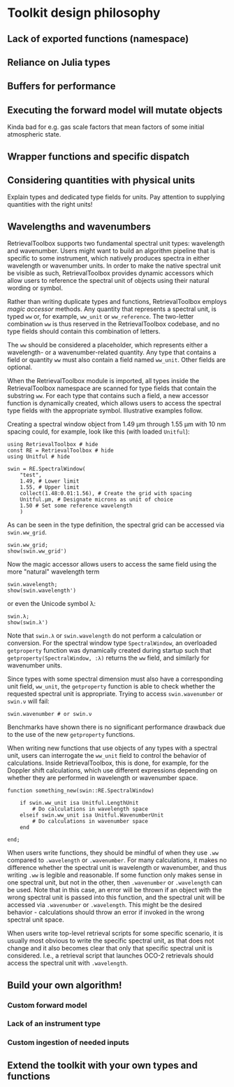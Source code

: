 # Toolkit design philosophy

## Lack of exported functions (namespace)



## Reliance on Julia types

## Buffers for performance

## Executing the forward model will mutate objects

Kinda bad for e.g. gas scale factors that mean factors of some initial atmospheric state.

## Wrapper functions and specific dispatch

## Considering quantities with physical units

Explain types and dedicated type fields for units. Pay attention to supplying quantities with the right units!

## Wavelengths and wavenumbers

RetrievalToolbox supports two fundamental spectral unit types: wavelength and wavenumber. Users might want to build an algorithm pipeline that is specific to some instrument, which natively produces spectra in either wavelength or wavenumber units. In order to make the native spectral unit be visible as such, RetrievalToolbox provides dynamic accessors which allow users to reference the spectral unit of objects using their natural wording or symbol.

Rather than writing duplicate types and functions, RetrievalToolbox employs _magic accessor_ methods. Any quantity that represents a spectral unit, is typed `ww` or, for example, `ww_unit` or `ww_reference`. The two-letter combination `ww` is thus reserved in the RetrievalToolbox codebase, and no type fields should contain this combination of letters.

The `ww` should be considered a placeholder, which represents either a wavelength- or a wavenumber-related quantity. Any type that contains a field or quantity `ww` must also contain a field named `ww_unit`. Other fields are optional.

When the RetrievalToolbox module is imported, all types inside the RetrievalToolbox namespace are scanned for type fields that contain the substring `ww`. For each type that contains such a field, a new accessor function is dynamically created, which allows users to access the spectral type fields with the appropriate symbol. Illustrative examples follow.

Creating a spectral window object from 1.49 µm through 1.55 µm with 10 nm spacing could, for example, look like this (with loaded `Unitful`):

```@repl swin; continued = true
using RetrievalToolbox # hide
const RE = RetrievalToolbox # hide
using Unitful # hide

swin = RE.SpectralWindow(
    "test",
    1.49, # Lower limit
    1.55, # Upper limit
    collect(1.48:0.01:1.56), # Create the grid with spacing
    Unitful.µm, # Designate microns as unit of choice
    1.50 # Set some reference wavelength
    )
```

As can be seen in the type definition, the spectral grid can be accessed via `swin.ww_grid`.

```@repl swin
swin.ww_grid;
show(swin.ww_grid')
```

Now the magic accessor allows users to access the same field using the more "natural" wavelength term

```@repl swin
swin.wavelength;
show(swin.wavelength')
```

or even the Unicode symbol λ:
```@repl swin
swin.λ;
show(swin.λ')
```

Note that `swin.λ` or `swin.wavelength` do not perform a calculation or conversion. For the spectral window type `SpectralWindow`, an overloaded `getproperty` function was dynamically created during startup such that `getproperty(SpectralWindow, :λ)` returns the `ww` field, and similarly for wavenumber units.

Since types with some spectral dimension must also have a corresponding unit field, `ww_unit`, the `getproperty` function is able to check whether the requested spectral unit is appropriate. Trying to access `swin.wavenumber` or `swin.ν` will fail:

```@repl swin
swin.wavenumber # or swin.ν
```

Benchmarks have shown there is no significant performance drawback due to the use of the new `getproperty` functions.

When writing new functions that use objects of any types with a spectral unit, users can interrogate the `ww_unit` field to control the behavior of calculations. Inside RetrievalToolbox, this is done, for example, for the Doppler shift calculations, which use different expressions depending on whether they are performed in wavelength or wavenumber space.

```@example swin
function something_new(swin::RE.SpectralWindow)

    if swin.ww_unit isa Unitful.LengthUnit
        # Do calculations in wavelength space
    elseif swin.ww_unit isa Unitful.WavenumberUnit
        # Do calculations in wavenumber space
    end

end;
```

When users write functions, they should be mindful of when they use `.ww` compared to `.wavelength` or `.wavenumber`. For many calculations, it makes no difference whether the spectral unit is wavelength or wavenumber, and thus writing `.ww` is legible and reasonable. If some function only makes sense in one spectral unit, but not in the other, then `.wavenumber` or `.wavelength` can be used. Note that in this case, an error will be thrown if an object with the wrong spectral unit is passed into this function, and the spectral unit will be accessed via `.wavenumber` or `.wavelength`. This might be the desired behavior - calculations should throw an error if invoked in the wrong spectral unit space.

When users write top-level retrieval scripts for some specific scenario, it is usually most obvious to write the specific spectral unit, as that does not change and it also becomes clear that only that specific spectral unit is considered. I.e., a retrieval script that launches OCO-2 retrievals should access the spectral unit with `.wavelength`.


## Build your own algorithm!

### Custom forward model

### Lack of an instrument type

### Custom ingestion of needed inputs

## Extend the toolkit with your own types and functions
